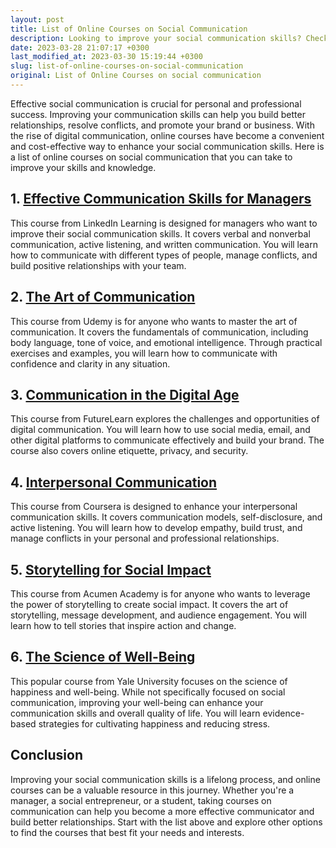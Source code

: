 ```yaml
---
layout: post
title: List of Online Courses on Social Communication
description: Looking to improve your social communication skills? Check out our curated list of online courses to help you get started!
date: 2023-03-28 21:07:17 +0300
last_modified_at: 2023-03-30 15:19:44 +0300
slug: list-of-online-courses-on-social-communication
original: List of Online Courses on social communication
---
```


Effective social communication is crucial for personal and professional success. Improving your communication skills can help you build better relationships, resolve conflicts, and promote your brand or business. With the rise of digital communication, online courses have become a convenient and cost-effective way to enhance your social communication skills. Here is a list of online courses on social communication that you can take to improve your skills and knowledge.

## 1. [Effective Communication Skills for Managers](/personal-development/developing-effective-communication-skills-for-managers-from-linkedin-learning.html)

This course from LinkedIn Learning is designed for managers who want to improve their social communication skills. It covers verbal and nonverbal communication, active listening, and written communication. You will learn how to communicate with different types of people, manage conflicts, and build positive relationships with your team.

## 2. [The Art of Communication](/personal-development/the-art-of-communication-course-from-udemy.html)

This course from Udemy is for anyone who wants to master the art of communication. It covers the fundamentals of communication, including body language, tone of voice, and emotional intelligence. Through practical exercises and examples, you will learn how to communicate with confidence and clarity in any situation.

## 3. [Communication in the Digital Age](/personal-development/communication-in-the-digital-age-course-from-futurelearn.html)

This course from FutureLearn explores the challenges and opportunities of digital communication. You will learn how to use social media, email, and other digital platforms to communicate effectively and build your brand. The course also covers online etiquette, privacy, and security.

## 4. [Interpersonal Communication](/personal-development/learn-effective-communication-with-interpersonal-communication-course-from-coursera.html)

This course from Coursera is designed to enhance your interpersonal communication skills. It covers communication models, self-disclosure, and active listening. You will learn how to develop empathy, build trust, and manage conflicts in your personal and professional relationships.

## 5. [Storytelling for Social Impact](/personal-development/create-social-impact-through-storytelling-an-acumen-academy-course-review.html)

This course from Acumen Academy is for anyone who wants to leverage the power of storytelling to create social impact. It covers the art of storytelling, message development, and audience engagement. You will learn how to tell stories that inspire action and change.

## 6. [The Science of Well-Being](/mindfulness-and-meditation/the-science-of-well-being-online-course-by-yale-university.html)

This popular course from Yale University focuses on the science of happiness and well-being. While not specifically focused on social communication, improving your well-being can enhance your communication skills and overall quality of life. You will learn evidence-based strategies for cultivating happiness and reducing stress.

## Conclusion

Improving your social communication skills is a lifelong process, and online courses can be a valuable resource in this journey. Whether you're a manager, a social entrepreneur, or a student, taking courses on communication can help you become a more effective communicator and build better relationships. Start with the list above and explore other options to find the courses that best fit your needs and interests.